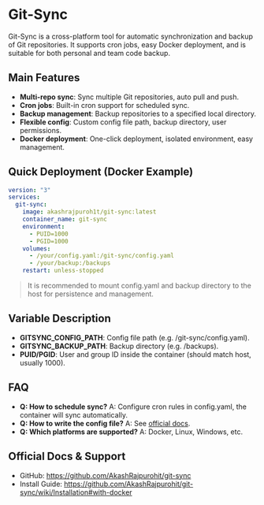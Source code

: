 # Git-Sync

Git-Sync is a cross-platform tool for automatic synchronization and backup of Git repositories. It supports cron jobs, easy Docker deployment, and is suitable for both personal and team code backup.

## Main Features

- **Multi-repo sync**: Sync multiple Git repositories, auto pull and push.
- **Cron jobs**: Built-in cron support for scheduled sync.
- **Backup management**: Backup repositories to a specified local directory.
- **Flexible config**: Custom config file path, backup directory, user permissions.
- **Docker deployment**: One-click deployment, isolated environment, easy management.

## Quick Deployment (Docker Example)

```yaml
version: "3"
services:
  git-sync:
    image: akashrajpuroh1t/git-sync:latest
    container_name: git-sync
    environment:
      - PUID=1000
      - PGID=1000
    volumes:
      - /your/config.yaml:/git-sync/config.yaml
      - /your/backup:/backups
    restart: unless-stopped
```

> It is recommended to mount config.yaml and backup directory to the host for persistence and management.

## Variable Description

- **GITSYNC_CONFIG_PATH**: Config file path (e.g. /git-sync/config.yaml).
- **GITSYNC_BACKUP_PATH**: Backup directory (e.g. /backups).
- **PUID/PGID**: User and group ID inside the container (should match host, usually 1000).

## FAQ

- **Q: How to schedule sync?**
  A: Configure cron rules in config.yaml, the container will sync automatically.
- **Q: How to write the config file?**
  A: See [official docs](https://github.com/AkashRajpurohit/git-sync/wiki/Installation#with-docker).
- **Q: Which platforms are supported?**
  A: Docker, Linux, Windows, etc.


## Official Docs & Support

- GitHub: https://github.com/AkashRajpurohit/git-sync
- Install Guide: https://github.com/AkashRajpurohit/git-sync/wiki/Installation#with-docker 